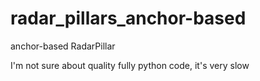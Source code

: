 # radar_pillars_anchor-based

anchor-based RadarPillar

I'm not sure about quality
fully python code, it's very slow
